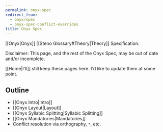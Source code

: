 ```yaml
---
permalink: onyx-spec
redirect_from:
  - onyx/spec
  - onyx-spec-conflict-overrides
title: Onyx Spec
---
```


[[Onyx|Onyx]] [[Steno Glossary#Theory|Theory]] Specification.

Disclaimer: This page, and the rest of the Onyx Spec, may be out of date and/or incomplete.

[[Home|I'll]] still keep these pages here. I'd like to update them at some point.

## Outline

- [[Onyx Intro|Intro]]
- [[Onyx Layout|Layout]]
- [[Onyx Syllabic Splitting|Syllabic Splitting]]
- [[Onyx Mandatories|Mandatories]]
- Conflict resolution via orthography, `*`, etc.
